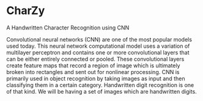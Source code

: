 # CharZy
A Handwritten Character Recognition using CNN

Convolutional neural networks (CNN) are one of the most popular models used today. This neural network computational model uses a variation of multilayer 
perceptron and contains one or more convolutional layers that can be either entirely connected or pooled. These convolutional layers create feature maps 
that record a region of image which is ultimately broken into rectangles and sent out for nonlinear processing. CNN is primarily used in object recognition 
by taking images as input and then classifying them in a certain category. Handwritten digit recognition is one of that kind. We will be having a set of images 
which are handwritten digits. 
